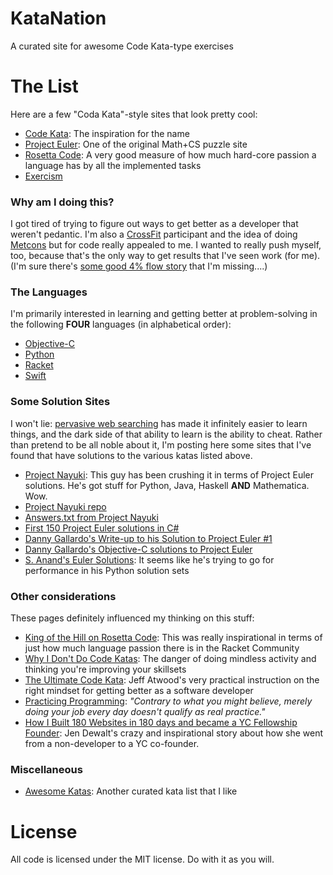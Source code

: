 # KataNation
A curated site for awesome Code Kata-type exercises

# The List

Here are a few "Coda Kata"-style sites that look pretty cool:

- [Code Kata](http://codekata.com): The inspiration for the name
- [Project Euler](https://projecteuler.net/): One of the original Math+CS puzzle site
- [Rosetta Code](http://rosettacode.org/wiki/Rosetta_Code): A very good measure of how much hard-core passion a language has by all the implemented tasks
- [Exercism](http://exercism.io)

### Why am I doing this? 

I got tired of trying to figure out ways to get better as a developer that weren't pedantic. I'm also a [CrossFit](https://crossfit.com) participant and the idea of doing [Metcons](http://www.mensfitness.com/training/build-muscle/what-wod-decoding-language-crossfit) but for code really appealed to me. I wanted to really push myself, too, because that's the only way to get results that I've seen work (for me). (I'm sure there's [some good 4% flow story](http://www.flowgenomeproject.com) that I'm missing....)

### The Languages

I'm primarily interested in learning and getting better at problem-solving in the following **FOUR** languages (in alphabetical order):

- [Objective-C](https://developer.apple.com/library/content/documentation/Cocoa/Conceptual/ProgrammingWithObjectiveC/Introduction/Introduction.html)
- [Python](https://www.python.org)
- [Racket](http://racket-lang.org)
- [Swift](https://swift.org)

### Some Solution Sites

I won't lie: [pervasive web searching](https://www.google.com/search?q=project+euler+solutions&oq=project+euler+solutions) has made it infinitely easier to learn things, and the dark side of that ability to learn is the ability to cheat. Rather than pretend to be all noble about it, I'm posting here some sites that I've found that have solutions to the various katas listed above.

- [Project Nayuki](https://www.nayuki.io/page/project-euler-solutions): This guy has been crushing it in terms of Project Euler solutions. He's got stuff for Python, Java, Haskell **AND** Mathematica. Wow.
- [Project Nayuki repo](https://github.com/nayuki/Project-Euler-solutions)
- [Answers.txt from Project Nayuki](https://github.com/nayuki/Project-Euler-solutions/blob/master/Answers.txt)
- [First 150 Project Euler solutions in C#](http://www.mathblog.dk/project-euler-solutions/)
- [Danny Gallardo's Write-up to his Solution to Project Euler #1](https://dannygtech.wordpress.com/2014/05/20/project-euler-objective-c-solutions/)
- [Danny Gallardo's Objective-C solutions to Project Euler](https://github.com/dgallardo01/Project-Euler-Objective-C-Solutions)
- [S. Anand's Euler Solutions](http://www.s-anand.net/euler.html): It seems like he's trying to go for performance in his Python solution sets

### Other considerations

These pages definitely influenced my thinking on this stuff:

- [King of the Hill on Rosetta Code](https://blog.racket-lang.org/2015/05/king-of-the-hill-on-rosetta-code.html): This was really inspirational in terms of just how much language passion there is in the Racket Community
- [Why I Don't Do Code Katas](https://hackhands.com/dont-code-katas/): The danger of doing mindless activity and thinking you're improving your skillsets
- [The Ultimate Code Kata](https://blog.codinghorror.com/the-ultimate-code-kata/): Jeff Atwood's very practical instruction on the right mindset for getting better as a software developer
- [Practicing Programming](https://sites.google.com/site/steveyegge2/practicing-programming): *"Contrary to what you might believe, merely doing your job every day doesn't qualify as real practice."*
- [How I Built 180 Websites in 180 days and became a YC Fellowship Founder](https://zube.io/blog/how-i-built-180-websites-in-180-days-and-became-a-yc-fellowship-founder/): Jen Dewalt's crazy and inspirational story about how she went from a non-developer to a YC co-founder.

### Miscellaneous

- [Awesome Katas](https://github.com/gamontalvo/awesome-katas): Another curated kata list that I like

# License

All code is licensed under the MIT license. Do with it as you will.

